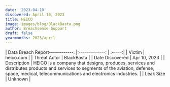 ```yaml
---
date: '2023-04-10'
discovered: April 10, 2023
title: HEICO
image: images/blog/BlackBasta.png
author: Breachsense Support
draft: false
yearmonths: 2023/april
---
```


| Data Breach Report------------:     |:-------------:    | :-----:|
| Victim      | heico.com      | 
| Threat Actor      | BlackBasta      | 
| Date Discovered      | Apr 10, 2023      | 
| Description      | HEICO is a company that designs, produces, services and distributes products and services to segments of the aviation, defense, space, medical, telecommunications and electronics industries.      | 
| Leak Size      | Unknown      | 

